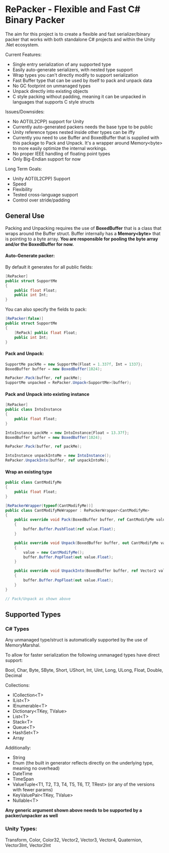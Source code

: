 # RePacker - Flexible and Fast C# Binary Packer

The aim for this project is to create a flexible and fast serializer/binary packer that works with both standalone C# projects and within the Unity .Net ecosystem.

Current Features:
- Single entry serialization of any supported type
- Easily auto-generate serializers, with nested type support
- Wrap types you can't directly modify to support serialization
- Fast Buffer type that can be used by itself to pack and unpack data
- No GC footprint on unmanaged types
- Unpack directly into existing objects
- C style packing without padding, meaning it can be unpacked in languages that supports C style structs

Issues/Downsides:
- No AOT(IL2CPP) support for Unity
- Currently auto-generated packers needs the base type to be public
- Unity reference types nested inside other types can be iffy
- Currently you need to use Buffer and BoxedBuffer that is supplied with this package to Pack and Unpack. It's a wrapper around Memory\<byte\> to more easily optimize the internal workings.
- No proper IEEE handling of floating point types
- Only Big-Endian support for now
  
Long Term Goals:
- Unity AOT(IL2CPP) Support
- Speed
- Flexibility
- Tested cross-language support
- Control over stride/padding

## General Use

Packing and Unpacking requires the use of **BoxedBuffer** that is a class that wraps around the Buffer struct. Buffer internally has a **Memory\<byte\>** that is pointing to a byte array. __You are responsible for pooling the byte array and/or the BoxedBuffer for now.__

#### Auto-Generate packer:
By default it generates for all public fields:
```cs
[RePacker]
public struct SupportMe
{
    public float Float;
    public int Int;
}
```

You can also specify the fields to pack:
```cs
[RePacker(false)]
public struct SupportMe
{
    [RePack] public float Float;
    public int Int;
}
```

#### Pack and Unpack:
```cs
SupportMe packMe = new SupportMe{Float = 1.337f, Int = 1337};
BoxedBuffer buffer = new BoxedBuffer(1024);

RePacker.Pack(buffer, ref packMe);
SupportMe unpacked = RePacker.Unpack<SupportMe>(buffer);
```

#### Pack and Unpack into existing instance
```cs
[RePacker]
public class IntoInstance
{
    public float Float;
}

IntoInstance packMe = new IntoInstance{Float = 13.37f};
BoxedBuffer buffer = new BoxedBuffer(1024);

RePacker.Pack(buffer, ref packMe);

IntoInstance unpackIntoMe = new IntoInstance();
RePacker.UnpackInto(buffer, ref unpackIntoMe);
```

#### Wrap an existing type
```cs
public class CantModifyMe
{
    public float Float;
}

[RePackerWrapper(typeof(CantModifyMe))]
public class CantModifyMeWrapper : RePackerWrapper<CantModifyMe>
{
    public override void Pack(BoxedBuffer buffer, ref CantModifyMe value)
    {
        buffer.Buffer.PushFloat(ref value.Float);
    }

    public override void Unpack(BoxedBuffer buffer, out CantModifyMe value)
    {
        value = new CantModifyMe();
        buffer.Buffer.PopFloat(out value.Float);
    }

    public override void UnpackInto(BoxedBuffer buffer, ref Vector2 value)
    {
        buffer.Buffer.PopFloat(out value.Float);
    }
}

// Pack/Unpack as shown above
```

## Supported Types

### C# Types
Any unmanaged type/struct is automatically supported by the use of MemoryMarshal. 

To allow for faster serialization the following unmanaged types have direct support:

Bool, Char, Byte, SByte, Short, UShort, Int, Uint, Long, ULong, Float, Double, Decimal

Collections:
- ICollection\<T\>
- IList\<T\>
- IEnumerable\<T\>
- Dictionary<TKey, TValue>
- List\<T\>
- Stack\<T\>
- Queue\<T\>
- HashSet\<T\>
- Array

Additionally:
- String
- Enum (the built in generator reflects directly on the underlying type, meaning no overhead)
- DateTime
- TimeSpan
- ValueTuple\<T1, T2, T3, T4, T5, T6, T7, TRest\> (or any of the versions with fewer params)
- KeyValuePair\<TKey, TValue\>
- Nullable\<T\>

**Any generic argument shown above needs to be supported by a packer/unpacker as well**

### Unity Types:
Transform, Color, Color32, Vector2, Vector3, Vector4, Quaternion, Vector3Int, Vector2Int